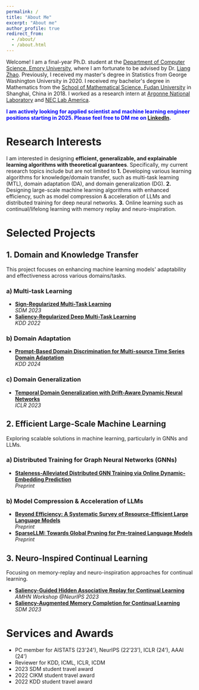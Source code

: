 ```yaml
---
permalink: /
title: "About Me"
excerpt: "About me"
author_profile: true
redirect_from: 
  - /about/
  - /about.html
---
```


Welcome! I am a final-year Ph.D. student at the [Department of Computer Science, Emory University](https://www.cs.emory.edu/home/), where I am fortunate to be advised by Dr. [Liang Zhao](https://cs.emory.edu/~lzhao41/). Previously, I received my master's degree in Statistics from George Washington University in 2020. I received my bachelor's degree in Mathematics from the [School of Mathematical Science, Fudan University](https://math.fudan.edu.cn/) in Shanghai, China in 2018. I worked as a research intern at [Argonne National Laboratory](https://www.anl.gov/) and  [NEC Lab America](https://www.nec-labs.com/).

**<span style="color:blue">I am actively looking for applied scientist and machine learning engineer positions starting in 2025. Please feel free to DM me on [LinkedIn](https://www.linkedin.com/).</span>**

Research Interests
======
I am interested in designing **efficient, generalizable, and explainable learning algorithms with theoretical guarantees**. Specifically, my current research topics include but are not limited to **1.** Developing various learning algorithms for knowledge/domain transfer, such as multi-task learning (MTL), domain adaptation (DA), and domain generalization (DG). **2.** Designing large-scale machine learning algorithms with enhanced efficiency, such as model compression & acceleration of LLMs and distributed training for deep neural networks. **3.** Online learning such as continual/lifelong learning with memory replay and neuro-inspiration. 

Selected Projects
=====
## 1. Domain and Knowledge Transfer
This project focuses on enhancing machine learning models' adaptability and effectiveness across various domains/tasks.
### a) Multi-task Learning
- [**Sign-Regularized Multi-Task Learning**](https://epubs.siam.org/doi/pdf/10.1137/1.9781611977653.ch89)   
  _SDM 2023_  
- [**Saliency-Regularized Deep Multi-Task Learning**](https://dl.acm.org/doi/pdf/10.1145/3534678.3539442)  
  _KDD 2022_  

### b) Domain Adaptation
- [**Prompt-Based Domain Discrimination for Multi-source Time Series Domain Adaptation**](https://arxiv.org/abs/2312.12276)   
  _KDD 2024_  

### c) Domain Generalization
- [**Temporal Domain Generalization with Drift-Aware Dynamic Neural Networks**](https://openreview.net/pdf?id=sWOsRj4nT1n)  
  _ICLR 2023_   

## 2. Efficient Large-Scale Machine Learning
Exploring scalable solutions in machine learning, particularly in GNNs and LLMs.
### a) Distributed Training for Graph Neural Networks (GNNs)
- [**Staleness-Alleviated Distributed GNN Training via Online Dynamic-Embedding Prediction**](https://arxiv.org/pdf/2308.13466)  
  _Preprint_
  
### b) Model Compression & Acceleration of LLMs 
- [**Beyond Efficiency: A Systematic Survey of Resource-Efficient Large Language Models**](https://arxiv.org/abs/2401.00625)   
  _Preprint_
- [**SparseLLM: Towards Global Pruning for Pre-trained Language Models**](https://arxiv.org/pdf/2402.17946v3)   
  _Preprint_ 

## 3. Neuro-Inspired Continual Learning
Focusing on memory-replay and neuro-inspiration approaches for continual learning.
- [**Saliency-Guided Hidden Associative Replay for Continual Learning**](https://openreview.net/pdf?id=Fhx7nVoCQW)   
  _AMHN Workshop @NeurIPS 2023_  
- [**Saliency-Augmented Memory Completion for Continual Learning**](https://epubs.siam.org/doi/pdf/10.1137/1.9781611977653.ch28)  
  _SDM 2023_  


Services and Awards
======
* PC member for AISTATS (23'24'), NeurIPS (22'23'), ICLR (24'), AAAI (24')
* Reviewer for KDD, ICML, ICLR, ICDM
* 2023 SDM student travel award
* 2022 CIKM student travel award
* 2022 KDD student travel award



